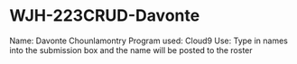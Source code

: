 # WJH-223CRUD-Davonte
Name: Davonte Chounlamontry
Program used: Cloud9
Use: Type in names into the submission box and the name will be posted to the roster
